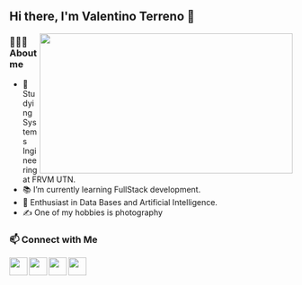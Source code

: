 ## Hi there, I'm Valentino Terreno 👋
<img src="https://user-images.githubusercontent.com/78498733/179569488-59fa5939-ee9b-4859-9883-aaf7a974cc08.png" align="right" width="450" height="250"/></a>
<h3> 👨🏻‍💻 About me </h3>

- 🔭 Studying Systems Ingineering at FRVM UTN. 
- 📚 I’m currently learning FullStack development.
- 🌱 Enthusiast in Data Bases and Artificial Intelligence.
- ✍️ One of my hobbies is photography

<h3> 📫 Connect with Me</h3>

<a href="https://www.linkedin.com/in/valentino-terreno-89372a232/">
         <img src="https://user-images.githubusercontent.com/78498733/179557451-199cd2fc-d58d-48e0-9ba7-9d2815318df0.png" align="left" width="32" height="32"/></a>

<a href="mailto:ninot2016@gmail.com">
           <img src="https://user-images.githubusercontent.com/78498733/179564282-212ca254-1ad7-45ed-bac7-6d6def965f91.png" align="left" width="32" height="32"/></a>

<a href="https://twitter.com/?lang=en">
         <img src="https://user-images.githubusercontent.com/78498733/179570010-c99e70b5-7be8-465c-88ef-bcbd706f64aa.png" align="left" width="32" height="32"/></a>
         
<a href="https://www.google.com/">
         <img src="https://user-images.githubusercontent.com/78498733/179561966-e2867d85-1180-4923-b4ef-8f67ee059bb6.png" align="left" width="32" height="32"/></a>






